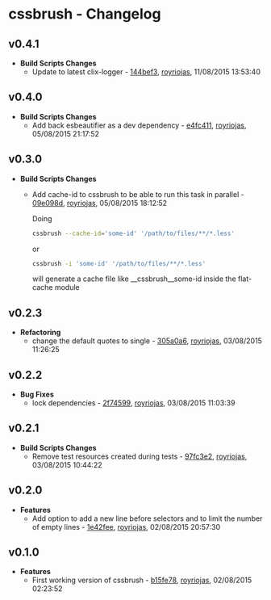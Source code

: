 
# cssbrush - Changelog
## v0.4.1
- **Build Scripts Changes**
  - Update to latest clix-logger - [144bef3]( https://github.com/royriojas/cssbrush/commit/144bef3 ), [royriojas](https://github.com/royriojas), 11/08/2015 13:53:40

    
## v0.4.0
- **Build Scripts Changes**
  - Add back esbeautifier as a dev dependency - [e4fc411]( https://github.com/royriojas/cssbrush/commit/e4fc411 ), [royriojas](https://github.com/royriojas), 05/08/2015 21:17:52

    
## v0.3.0
- **Build Scripts Changes**
  - Add cache-id to cssbrush to be able to run this task in parallel - [09e098d]( https://github.com/royriojas/cssbrush/commit/09e098d ), [royriojas](https://github.com/royriojas), 05/08/2015 18:12:52

    Doing
    
    ```bash
    cssbrush --cache-id='some-id' '/path/to/files/**/*.less'
    ```
    
    or
    
    ```bash
    cssbrush -i 'some-id' '/path/to/files/**/*.less'
    ```
    
    will generate a cache file like __cssbrush__some-id inside the flat-cache module
    
## v0.2.3
- **Refactoring**
  - change the default quotes to single - [305a0a6]( https://github.com/royriojas/cssbrush/commit/305a0a6 ), [royriojas](https://github.com/royriojas), 03/08/2015 11:26:25

    
## v0.2.2
- **Bug Fixes**
  - lock dependencies - [2f74599]( https://github.com/royriojas/cssbrush/commit/2f74599 ), [royriojas](https://github.com/royriojas), 03/08/2015 11:03:39

    
## v0.2.1
- **Build Scripts Changes**
  - Remove test resources created during tests - [97fc3e2]( https://github.com/royriojas/cssbrush/commit/97fc3e2 ), [royriojas](https://github.com/royriojas), 03/08/2015 10:44:22

    
## v0.2.0
- **Features**
  - Add option to add a new line before selectors and to limit the number of empty lines - [1e42fee]( https://github.com/royriojas/cssbrush/commit/1e42fee ), [royriojas](https://github.com/royriojas), 02/08/2015 20:57:30

    
## v0.1.0
- **Features**
  - First working version of cssbrush - [b15fe78]( https://github.com/royriojas/cssbrush/commit/b15fe78 ), [royriojas](https://github.com/royriojas), 02/08/2015 02:23:52

    

